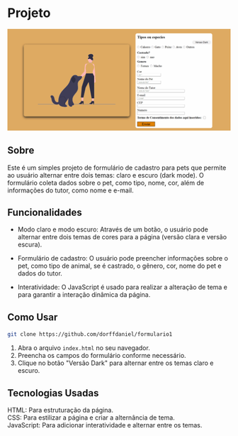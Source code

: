 # Projeto
<img src="imagem/designPageP.gif">

## Sobre
Este é um simples projeto de formulário de cadastro para pets que permite ao usuário alternar entre dois temas: claro e escuro (dark mode). O formulário coleta dados sobre o pet, como tipo, nome, cor, além de informações do tutor, como nome e e-mail.

## Funcionalidades
- Modo claro e modo escuro: Através de um botão, o usuário pode alternar entre dois temas de cores para a página (versão clara e versão escura).

- Formulário de cadastro: O usuário pode preencher informações sobre o pet, como tipo de animal, se é castrado, o gênero, cor, nome do pet e dados do tutor.

- Interatividade: O JavaScript é usado para realizar a alteração de tema e para garantir a interação dinâmica da página.

## Como Usar
``` bash
git clone https://github.com/dorffdaniel/formulario1
```
1. Abra o arquivo `index.html` no seu navegador.
2. Preencha os campos do formulário conforme necessário.
3. Clique no botão "Versão Dark" para alternar entre os temas claro e escuro.

## Tecnologias Usadas
HTML: Para estruturação da página. <br>
CSS: Para estilizar a página e criar a alternância de tema. <br>
JavaScript: Para adicionar interatividade e alternar entre os temas.

